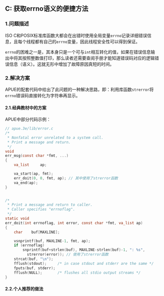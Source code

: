 ## C: 获取errno语义的便捷方法


### 1.问题描述

ISO C和POSIX标准库函数大都会在出错时使用全局变量`errno`记录详细错误信息，且每个线程都有自己的`errno`变量，因此线程安全性可以得到保证。

`errno`的困难之一是，其本身只是一个可与`int`相互转化的值，如果在错误信息输出中将其按照整数值打印，那么读者还需要查阅手册才能知道错误码对应的逻辑错误信息（语义）。这就无形中增加了故障原因真短的时间。

### 2.解决方案

APUE的配套代码中给出了此问题的一种解决思路，即：利用库函数`strerror`将`errno`错误码直接转化为字符串再显示。

#### 2.1.经典教材中的方案

APUE中部分代码示例：

```c
// apue.3e/lib/error.c
/*
 * Nonfatal error unrelated to a system call.
 * Print a message and return.
 */
void
err_msg(const char *fmt, ...)
{
	va_list		ap;

	va_start(ap, fmt);
	err_doit(0, 0, fmt, ap); // 其中使用了strerror函数
	va_end(ap);
}


/*
 * Print a message and return to caller.
 * Caller specifies "errnoflag".
 */
static void
err_doit(int errnoflag, int error, const char *fmt, va_list ap)
{
	char	buf[MAXLINE];

	vsnprintf(buf, MAXLINE-1, fmt, ap);
	if (errnoflag)
		snprintf(buf+strlen(buf), MAXLINE-strlen(buf)-1, ": %s",
		  strerror(error)); // 使用了strerror函数
	strcat(buf, "\n");
	fflush(stdout);		/* in case stdout and stderr are the same */
	fputs(buf, stderr);
	fflush(NULL);		/* flushes all stdio output streams */
}
```

#### 2.2.个人推荐的做法